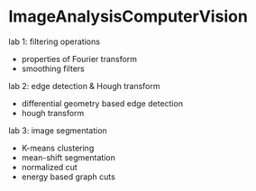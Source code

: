 # ImageAnalysisComputerVision

lab 1: filtering operations
* properties of Fourier transform
* smoothing filters

lab 2: edge detection & Hough transform
* differential geometry based edge detection
* hough transform

lab 3: image segmentation
* K-means clustering
* mean-shift segmentation
* normalized cut
* energy based graph cuts

